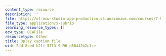```yaml
---
content_type: resource
description: ''
file: https://ol-ocw-studio-app-production.s3.amazonaws.com/courses/7-91j-foundations-of-computational-and-systems-biology-spring-2014/2ddf8cedb21f57f39d96d50442b2c1ce_C95294_vvQY.vtt
file_type: application/x-subrip
learning_resource_types: []
ocw_type: OCWFile
resourcetype: Other
title: 3play caption file
uid: 2ddf8ced-b21f-57f3-9d96-d50442b2c1ce
---
```

